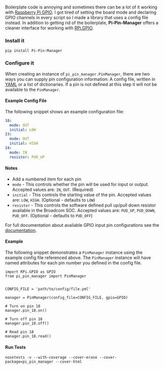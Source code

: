 Boilerplate code is annoying and sometimes there can be a lot of it working with [Raspberry Pi GPIO](https://pypi.python.org/pypi/RPi.GPIO). I got tired of setting the board mode and declaring GPIO channels in every script so I made a library that uses a config file instead. In addition to getting rid of the boilerplate, **Pi-Pin-Manager** offers a cleaner interface for working with [RPi.GPIO](https://pypi.python.org/pypi/RPi.GPIO).


### Install it

```
pip install Pi-Pin-Manager
```

### Configure it

When creating an instance of `pi_pin_manager.PinManager`, there are two ways you can supply pin configuration information: A config file, written in [YAML](http://en.wikipedia.org/wiki/YAML) or a list of dictionaries. If a pin is not defined at this step it will not be available to the `PinManager`.

#### Example Config File

The following snippet shows an example configuration file:

```yaml
18:
  mode: OUT
  initial: LOW
23:
  mode: OUT
  initial: HIGH
24:  
  mode: IN
  resistor: PUD_UP
```


#### Notes

* Add a numbered item for each pin
* `mode` - This controls whether the pin will be used for input or output. Accepted values are: `IN`, `OUT`. (Required)
* `initial` - This controls the starting value of the pin. Accepted values are: `LOW`, `HIGH`. (Optional - defaults to `LOW`)
* `resistor` - This controls the software defined pull up/pull down resistor available in the Broadcom SOC. Accepted values are: `PUD_UP`, `PUD_DOWN`, `PUD_OFF`. (Optional - defaults to `PUD_OFF`)

For full documentation about available GPIO input pin configurations see the [documentation](http://sourceforge.net/p/raspberry-gpio-python/wiki/Examples/).


#### Example

The following snippet demonstrates a `PinManager` instance using the example config file referenced above. The `PinManager` instance will have named attributes for each pin number you defined in the config file.

```
import RPi.GPIO as GPIO
from pi_pin_manager import PinManager


CONFIG_FILE = 'path/to/config/file.yml'

manager = PinManager(config_file=CONFIG_FILE, gpio=GPIO)

# Turn on pin 18
manager.pin_18.on()

# Turn off pin 18
manager.pin_18.off()

# Read pin 18
manager.pin_18.read()
```


#### Run Tests

```
nosetests -v --with-coverage --cover-erase --cover-package=pi_pin_manager --cover-html
```
